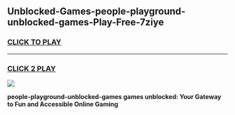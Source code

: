 
## Unblocked-Games-people-playground-unblocked-games-Play-Free-7ziye
<h3>
<a href="https://premium76.site?title=people-playground-unblocked-games&ref=15A">CLICK TO PLAY</a></h3>
<hr>

<h3>
<a href="https://premium76.site?title=people-playground-unblocked-games&ref=15A">CLICK 2 PLAY</a>
  
</h3>

<a href="https://premium76.site?title=people-playground-unblocked-games&ref=15A"><img src="https://clearcache.store/games.png"></a>


**people-playground-unblocked-games games unblocked: Your Gateway to Fun and Accessible Online Gaming**
